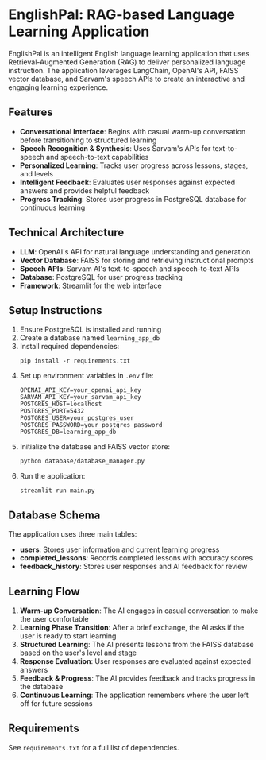 # EnglishPal: RAG-based Language Learning Application

EnglishPal is an intelligent English language learning application that uses Retrieval-Augmented Generation (RAG) to deliver personalized language instruction. The application leverages LangChain, OpenAI's API, FAISS vector database, and Sarvam's speech APIs to create an interactive and engaging learning experience.

## Features

- **Conversational Interface**: Begins with casual warm-up conversation before transitioning to structured learning
- **Speech Recognition & Synthesis**: Uses Sarvam's APIs for text-to-speech and speech-to-text capabilities
- **Personalized Learning**: Tracks user progress across lessons, stages, and levels
- **Intelligent Feedback**: Evaluates user responses against expected answers and provides helpful feedback
- **Progress Tracking**: Stores user progress in PostgreSQL database for continuous learning

## Technical Architecture

- **LLM**: OpenAI's API for natural language understanding and generation
- **Vector Database**: FAISS for storing and retrieving instructional prompts
- **Speech APIs**: Sarvam AI's text-to-speech and speech-to-text APIs
- **Database**: PostgreSQL for user progress tracking
- **Framework**: Streamlit for the web interface

## Setup Instructions

1. Ensure PostgreSQL is installed and running
2. Create a database named `learning_app_db`
3. Install required dependencies:
   ```
   pip install -r requirements.txt
   ```
4. Set up environment variables in `.env` file:
   ```
   OPENAI_API_KEY=your_openai_api_key
   SARVAM_API_KEY=your_sarvam_api_key
   POSTGRES_HOST=localhost
   POSTGRES_PORT=5432
   POSTGRES_USER=your_postgres_user
   POSTGRES_PASSWORD=your_postgres_password
   POSTGRES_DB=learning_app_db
   ```
5. Initialize the database and FAISS vector store:
   ```
   python database/database_manager.py
   ```
6. Run the application:
   ```
   streamlit run main.py
   ```

## Database Schema

The application uses three main tables:
- **users**: Stores user information and current learning progress
- **completed_lessons**: Records completed lessons with accuracy scores
- **feedback_history**: Stores user responses and AI feedback for review

## Learning Flow

1. **Warm-up Conversation**: The AI engages in casual conversation to make the user comfortable
2. **Learning Phase Transition**: After a brief exchange, the AI asks if the user is ready to start learning
3. **Structured Learning**: The AI presents lessons from the FAISS database based on the user's level and stage
4. **Response Evaluation**: User responses are evaluated against expected answers
5. **Feedback & Progress**: The AI provides feedback and tracks progress in the database
6. **Continuous Learning**: The application remembers where the user left off for future sessions

## Requirements

See `requirements.txt` for a full list of dependencies.

